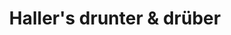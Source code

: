 ---
title: "Haller's drunter & drüber"
url: /rothenburg-ob-der-tauber/hallers-drunter-und-drueber/
shop: Kleidung
---